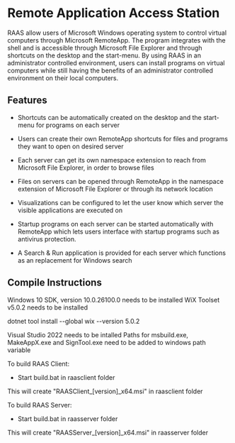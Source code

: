 # Remote Application Access Station

RAAS allow users of Microsoft Windows operating system to control virtual computers through Microsoft RemoteApp. The program integrates with the shell and is accessible through Microsoft File Explorer and through shortcuts on the desktop and the start-menu. By using RAAS in an administrator controlled environment, users can install programs on virtual computers while still having the benefits of an administrator controlled environment on their local computers.



## Features

- Shortcuts can be automatically created on the desktop and the start-menu for programs on each server

- Users can create their own RemoteApp shortcuts for files and programs they want to open on desired server

- Each server can get its own namespace extension to reach from Microsoft File Explorer, in order to browse files

- Files on servers can be opened through RemoteApp in the namespace extension of Microsoft File Explorer or through its network location

- Visualizations can be configured to let the user know which server the visible applications are executed on

- Startup programs on each server can be started automatically with RemoteApp which lets users interface with startup programs such as antivirus protection.

- A Search & Run application is provided for each server which functions as an replacement for Windows search



## Compile Instructions

Windows 10 SDK, version 10.0.26100.0 needs to be installed
WiX Toolset v5.0.2 needs to be installed

dotnet tool install --global wix --version 5.0.2

Visual Studio 2022 needs to be intalled
Paths for msbuild.exe, MakeAppX.exe and SignTool.exe need to be added to windows path variable

To build RAAS Client:

- Start build.bat in raasclient folder

This will create "RAASClient_[version]_x64.msi" in raasclient folder

To build RAAS Server:

- Start build.bat in raasserver folder

This will create "RAASServer_[version]_x64.msi" in raasserver folder